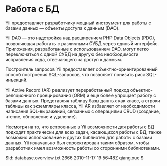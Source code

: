 Работа с БД
===========

Yii предоставляет разработчику мощный инструмент для работы с базами данных —
объекты доступа к данным (DAO).

Yii DAO — это надстройка над расширением
PHP Data Objects (PDO), позволяющая работать с различными СУБД через единый
интерфейс. Приложения, разработанные с использованием DAO, могут легко
переключаться с одной СУБД на другую без необходимости исправления кода,
отвечающего за доступ к данным.

Построитель запросов Yii предоставляет объектно-ориентированный способ
построения SQL-запросов, что позволяет понизить риск SQL-инъекций.

Yii Active Record (AR) реализует переработанный
подход объектно-реляционного проецирования (ORM) и еще более упрощает работу с
базами данных. Представляя таблицу базы данных как класс, а строки таблицы как
экземпляры класса, Yii AR избавляет от необходимости написания SQL-выражений,
связанных с операциями CRUD (создание, чтение, обновление и удаление).

Несмотря на то, что встроенные в Yii возможности для работы с БД подходят
практически для всех задач, касающихся работы с БД, также возможно использование
и других библиотек для работы с базами данных. Yii изначально был спроектирован таким
образом, чтобы разработчик имел возможность работы со сторонними библиотеками.

<div class="revision">$Id: database.overview.txt 2666 2010-11-17 19:56:48Z qiang.xue $</div>